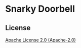 # Snarky Doorbell



## License

[Apache License 2.0 (Apache-2.0)](https://tldrlegal.com/license/apache-license-2.0-(apache-2.0))

